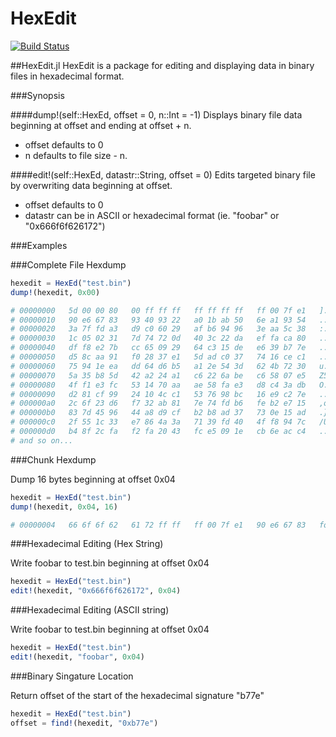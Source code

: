 # HexEdit

[![Build Status](https://travis-ci.org/dotslashb/HexEdit.jl.svg?branch=master)](https://travis-ci.org/dotslashb/HexEdit.jl)

##HexEdit.jl
HexEdit is a package for editing and displaying data in binary files in
hexadecimal format.

###Synopsis

####dump!(self::HexEd, offset = 0, n::Int = -1)
Displays binary file data beginning at offset and ending at offset + n.
- offset defaults to 0
- n defaults to file size - n.

####edit!(self::HexEd, datastr::String, offset = 0)
Edits targeted binary file by overwriting data beginning at offset.
- offset defaults to 0
- datastr can be in ASCII or hexadecimal format (ie. "foobar" or "0x666f6f626172")

###Examples

###Complete File Hexdump

```julia
hexedit = HexEd("test.bin")
dump!(hexedit, 0x00)

# 00000000   5d 00 00 80   00 ff ff ff   ff ff ff ff   ff 00 7f e1   ]...............
# 00000010   90 e6 67 83   93 40 93 22   a0 1b ab 50   6e a1 93 54   ..g..@."...Pn..T
# 00000020   3a 7f fd a3   d9 c0 60 29   af b6 94 96   3e aa 5c 38   :.....`)....>.\8
# 00000030   1c 05 02 31   7d 74 72 0d   40 3c 22 da   ef fa ca 80   ...1}tr.@<".....
# 00000040   df f8 e2 7b   cc 65 09 29   64 c3 15 de   e6 39 b7 7e   ...{.e.)d....9.~
# 00000050   d5 8c aa 91   f0 28 37 e1   5d ad c0 37   74 16 ce c1   .....(7.]..7t...
# 00000060   75 94 1e ea   dd 64 d6 b5   a1 2e 54 3d   62 4b 72 30   u....d....T=bKr0
# 00000070   5a 35 b8 5d   42 a2 24 a1   c6 22 6a be   c6 58 07 e5   Z5.]B.$.."j..X..
# 00000080   4f f1 e3 fc   53 14 70 aa   ae 58 fa e3   d8 c4 3a db   O...S.p..X....:.
# 00000090   d2 81 cf 99   24 10 4c c1   53 76 98 bc   16 e9 c2 7e   ....$.L.Sv.....~
# 000000a0   2c 6f 23 d6   f7 32 ab 81   7e 74 fd b6   fe b2 e7 15   ,o#..2..~t......
# 000000b0   83 7d 45 96   44 a8 d9 cf   b2 b8 ad 37   73 0e 15 ad   .}E.D......7s...
# 000000c0   2f 55 1c 33   e7 86 4a 3a   71 39 fd 40   4f f8 94 7c   /U.3..J:q9.@O..|
# 000000d0   b4 8f 2c fa   f2 fa 20 43   fc e5 09 1e   cb 6e ac c4   ..,... C.....n..
# and so on...
```
###Chunk Hexdump

Dump 16 bytes beginning at offset 0x04
```julia
hexedit = HexEd("test.bin")
dump!(hexedit, 0x04, 16)

# 00000004   66 6f 6f 62   61 72 ff ff   ff 00 7f e1   90 e6 67 83   foobar........g.
```

###Hexadecimal Editing (Hex String)

Write foobar to test.bin beginning at offset 0x04
```julia
hexedit = HexEd("test.bin")
edit!(hexedit, "0x666f6f626172", 0x04)
```

###Hexadecimal Editing (ASCII string)

Write foobar to test.bin beginning at offset 0x04
```julia
hexedit = HexEd("test.bin")
edit!(hexedit, "foobar", 0x04)
```

###Binary Singature Location

Return offset of the start of the hexadecimal signature "b77e"
```julia
hexedit = HexEd("test.bin")
offset = find!(hexedit, "0xb77e")
```
